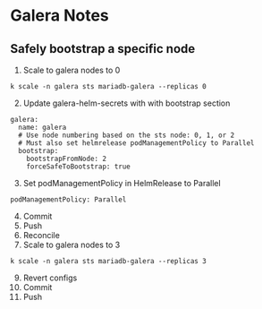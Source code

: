 # Galera Notes

## Safely bootstrap a specific node

1. Scale to galera nodes to 0

```
k scale -n galera sts mariadb-galera --replicas 0
```

2. Update galera-helm-secrets with with bootstrap section

```
galera:
  name: galera
  # Use node numbering based on the sts node: 0, 1, or 2
  # Must also set helmrelease podManagementPolicy to Parallel
  bootstrap:
    bootstrapFromNode: 2
    forceSafeToBootstrap: true
```

3. Set podManagementPolicy in HelmRelease to Parallel

```
podManagementPolicy: Parallel
```

4. Commit
5. Push
6. Reconcile
7. Scale to galera nodes to 3

```
k scale -n galera sts mariadb-galera --replicas 3
```

9. Revert configs
10. Commit
11. Push

